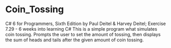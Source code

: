 # Coin_Tossing
C# 6 for Programmers, Sixth Edition by Paul Deitel &amp; Harvey Deitel; Exercise 7.29 - 6 weeks into learning C# 
This is a simple program what simulates coin tossing. Prompts the user to set the amount of tossing, then displays
the sum of heads and tails after the given amount of coin tossing.
